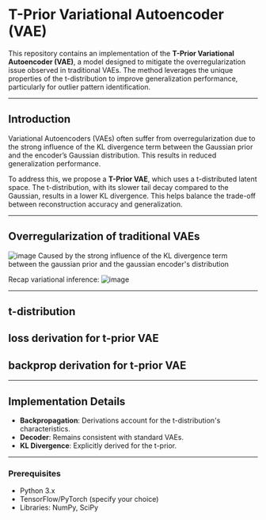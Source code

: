 # T-Prior Variational Autoencoder (VAE)

This repository contains an implementation of the **T-Prior Variational Autoencoder (VAE)**, a model designed to mitigate the overregularization issue observed in traditional VAEs. The method leverages the unique properties of the t-distribution to improve generalization performance, particularly for outlier pattern identification.

---

## Introduction

Variational Autoencoders (VAEs) often suffer from overregularization due to the strong influence of the KL divergence term between the Gaussian prior and the encoder’s Gaussian distribution. This results in reduced generalization performance.

To address this, we propose a **T-Prior VAE**, which uses a t-distributed latent space. The t-distribution, with its slower tail decay compared to the Gaussian, results in a lower KL divergence. This helps balance the trade-off between reconstruction accuracy and generalization.

---

## Overregularization of traditional VAEs
![image](https://github.com/user-attachments/assets/274c5c73-3812-49a1-a594-f0ccca597a89)
Caused by the strong influence of the KL divergence term between the gaussian prior and the gaussian encoder's distribution

Recap variational inference: 
![image](https://github.com/user-attachments/assets/943ba5ea-23e1-4ea0-a411-8a1301100811)


---

## t-distribution

## loss derivation for t-prior VAE

## backprop derivation for t-prior VAE



---

## Implementation Details

- **Backpropagation**: Derivations account for the t-distribution's characteristics.
- **Decoder**: Remains consistent with standard VAEs.
- **KL Divergence**: Explicitly derived for the t-prior.

---

### Prerequisites
- Python 3.x
- TensorFlow/PyTorch (specify your choice)
- Libraries: NumPy, SciPy
